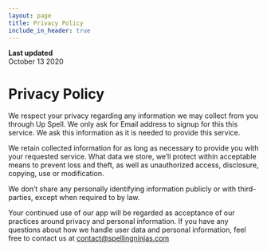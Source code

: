 ```yaml
---
layout: page
title: Privacy Policy
include_in_header: true
---
```


**Last updated**  
October 13 2020

# Privacy Policy
We respect your privacy regarding any information we may collect from you through Up Spell. We only ask for Email address to signup for this this service. We ask this information as it is needed to provide this service.   

We retain collected information for as long as necessary to provide you with your requested service. What data we store, we’ll protect within acceptable means to prevent loss and theft, as well as unauthorized access, disclosure, copying, use or modification.

We don’t share any personally identifying information publicly or with third-parties, except when required to by law.

Your continued use of our app will be regarded as acceptance of our practices around privacy and personal information. If you have any questions about how we handle user data and personal information, feel free to contact us at contact@spellingninjas.com
